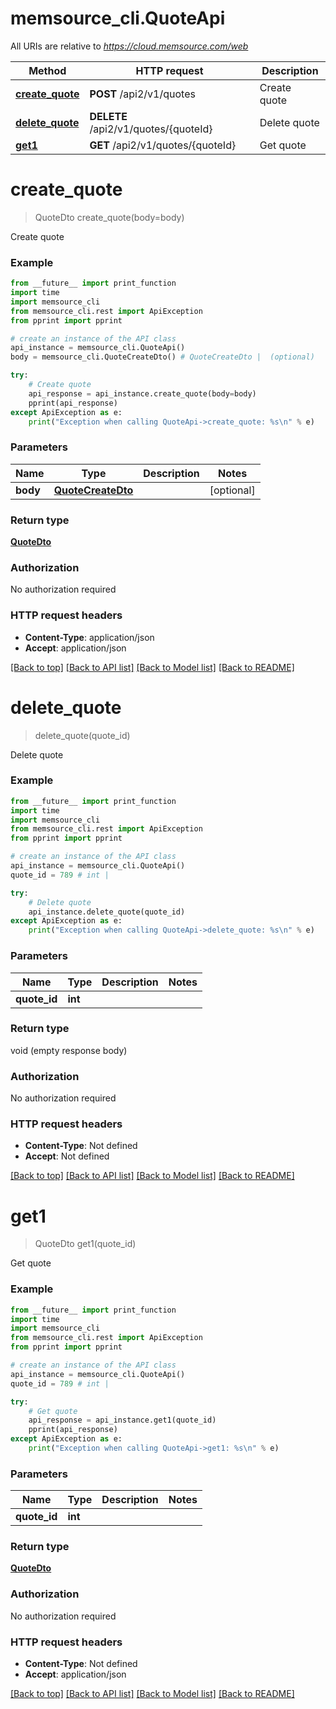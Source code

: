 # memsource_cli.QuoteApi

All URIs are relative to *https://cloud.memsource.com/web*

Method | HTTP request | Description
------------- | ------------- | -------------
[**create_quote**](QuoteApi.md#create_quote) | **POST** /api2/v1/quotes | Create quote
[**delete_quote**](QuoteApi.md#delete_quote) | **DELETE** /api2/v1/quotes/{quoteId} | Delete quote
[**get1**](QuoteApi.md#get1) | **GET** /api2/v1/quotes/{quoteId} | Get quote


# **create_quote**
> QuoteDto create_quote(body=body)

Create quote



### Example
```python
from __future__ import print_function
import time
import memsource_cli
from memsource_cli.rest import ApiException
from pprint import pprint

# create an instance of the API class
api_instance = memsource_cli.QuoteApi()
body = memsource_cli.QuoteCreateDto() # QuoteCreateDto |  (optional)

try:
    # Create quote
    api_response = api_instance.create_quote(body=body)
    pprint(api_response)
except ApiException as e:
    print("Exception when calling QuoteApi->create_quote: %s\n" % e)
```

### Parameters

Name | Type | Description  | Notes
------------- | ------------- | ------------- | -------------
 **body** | [**QuoteCreateDto**](QuoteCreateDto.md)|  | [optional] 

### Return type

[**QuoteDto**](QuoteDto.md)

### Authorization

No authorization required

### HTTP request headers

 - **Content-Type**: application/json
 - **Accept**: application/json

[[Back to top]](#) [[Back to API list]](../README.md#documentation-for-api-endpoints) [[Back to Model list]](../README.md#documentation-for-models) [[Back to README]](../README.md)

# **delete_quote**
> delete_quote(quote_id)

Delete quote



### Example
```python
from __future__ import print_function
import time
import memsource_cli
from memsource_cli.rest import ApiException
from pprint import pprint

# create an instance of the API class
api_instance = memsource_cli.QuoteApi()
quote_id = 789 # int | 

try:
    # Delete quote
    api_instance.delete_quote(quote_id)
except ApiException as e:
    print("Exception when calling QuoteApi->delete_quote: %s\n" % e)
```

### Parameters

Name | Type | Description  | Notes
------------- | ------------- | ------------- | -------------
 **quote_id** | **int**|  | 

### Return type

void (empty response body)

### Authorization

No authorization required

### HTTP request headers

 - **Content-Type**: Not defined
 - **Accept**: Not defined

[[Back to top]](#) [[Back to API list]](../README.md#documentation-for-api-endpoints) [[Back to Model list]](../README.md#documentation-for-models) [[Back to README]](../README.md)

# **get1**
> QuoteDto get1(quote_id)

Get quote



### Example
```python
from __future__ import print_function
import time
import memsource_cli
from memsource_cli.rest import ApiException
from pprint import pprint

# create an instance of the API class
api_instance = memsource_cli.QuoteApi()
quote_id = 789 # int | 

try:
    # Get quote
    api_response = api_instance.get1(quote_id)
    pprint(api_response)
except ApiException as e:
    print("Exception when calling QuoteApi->get1: %s\n" % e)
```

### Parameters

Name | Type | Description  | Notes
------------- | ------------- | ------------- | -------------
 **quote_id** | **int**|  | 

### Return type

[**QuoteDto**](QuoteDto.md)

### Authorization

No authorization required

### HTTP request headers

 - **Content-Type**: Not defined
 - **Accept**: application/json

[[Back to top]](#) [[Back to API list]](../README.md#documentation-for-api-endpoints) [[Back to Model list]](../README.md#documentation-for-models) [[Back to README]](../README.md)

